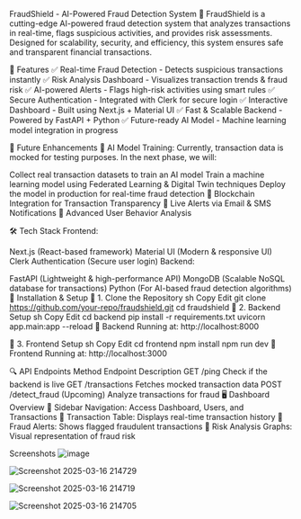 FraudShield - AI-Powered Fraud Detection System
🚀 FraudShield is a cutting-edge AI-powered fraud detection system that analyzes transactions in real-time, flags suspicious activities, and provides risk assessments. Designed for scalability, security, and efficiency, this system ensures safe and transparent financial transactions.

🌟 Features
✅ Real-time Fraud Detection - Detects suspicious transactions instantly
✅ Risk Analysis Dashboard - Visualizes transaction trends & fraud risk
✅ AI-powered Alerts - Flags high-risk activities using smart rules
✅ Secure Authentication - Integrated with Clerk for secure login
✅ Interactive Dashboard - Built using Next.js + Material UI
✅ Fast & Scalable Backend - Powered by FastAPI + Python
✅ Future-ready AI Model - Machine learning model integration in progress

🚀 Future Enhancements
🔹 AI Model Training:
Currently, transaction data is mocked for testing purposes. In the next phase, we will:

Collect real transaction datasets to train an AI model
Train a machine learning model using Federated Learning & Digital Twin techniques
Deploy the model in production for real-time fraud detection
🔹 Blockchain Integration for Transaction Transparency
🔹 Live Alerts via Email & SMS Notifications
🔹 Advanced User Behavior Analysis

🛠️ Tech Stack
Frontend:

Next.js (React-based framework)
Material UI (Modern & responsive UI)
Clerk Authentication (Secure user login)
Backend:

FastAPI (Lightweight & high-performance API)
MongoDB (Scalable NoSQL database for transactions)
Python (For AI-based fraud detection algorithms)
📌 Installation & Setup
🔹 1. Clone the Repository
sh
Copy
Edit
git clone https://github.com/your-repo/fraudshield.git
cd fraudshield
🔹 2. Backend Setup
sh
Copy
Edit
cd backend
pip install -r requirements.txt
uvicorn app.main:app --reload
🚀 Backend Running at: http://localhost:8000

🔹 3. Frontend Setup
sh
Copy
Edit
cd frontend
npm install
npm run dev
🚀 Frontend Running at: http://localhost:3000

🔍 API Endpoints
Method	Endpoint	Description
GET	/ping	Check if the backend is live
GET	/transactions	Fetches mocked transaction data
POST	/detect_fraud	(Upcoming) Analyze transactions for fraud
🖥️ Dashboard Overview
📌 Sidebar Navigation: Access Dashboard, Users, and Transactions
📌 Transaction Table: Displays real-time transaction history
📌 Fraud Alerts: Shows flagged fraudulent transactions
📌 Risk Analysis Graphs: Visual representation of fraud risk

Screenshots
![image](https://github.com/user-attachments/assets/37d8bcc9-4d27-407c-9ea6-96e2fb118c17)




![Screenshot 2025-03-16 214729](https://github.com/user-attachments/assets/1feacc88-2f8f-471e-88de-508a7e3f4711)

![Screenshot 2025-03-16 214719](https://github.com/user-attachments/assets/0ff87d75-c18b-4f40-ac9c-a3ac582e9b97)

![Screenshot 2025-03-16 214705](https://github.com/user-attachments/assets/94ba8df4-bccf-47bb-9d91-1d2eda0dc2ff)








